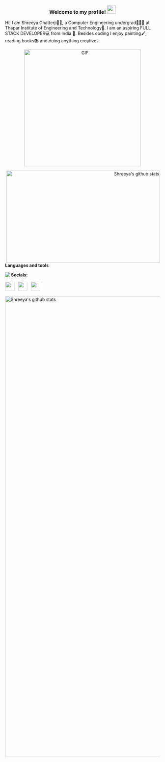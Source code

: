 <!-- ### Hi there 👋 -->
<h3 align="center">
  Welcome to my profile!
  <img src="https://media.giphy.com/media/hvRJCLFzcasrR4ia7z/giphy.gif" width="28">
</h3>
<p>Hi! I am Shreeya Chatterji👩🏻, a Computer Engineering undergrad👩🏻‍💻 at Thapar Institute of Engineering and Technology🏫. I am an aspiring FULL STACK DEVELOPER💻 from India 🚀. Besides coding I enjoy painting🖌, reading books📚  and doing anything creative💡.</p>
<p align="center">
<img width="380" align="center" alt="GIF" src="https://media.giphy.com/media/L1R1tvI9svkIWwpVYr/giphy.gif" />
 </p>
 <p align="right">
<img width="500" height="300" align="right" alt="Shreeya's github stats" 
         src="https://github-readme-stats.vercel.app/api?username=shreeyachatzz&show_icons=true&theme=react&count_private=true&include_all_commits=true" />
</p>

**Languages and tools**
<p align='center'>
  <img align='left' src="https://skillicons.dev/icons?i=html,css,js,bootstrap,react,c,cpp,java,python,linux&perline=6" width='auto' height='auto'/>
</p>

<!--Github stats-->
   
**Socials:**
<p align='left'>
<a href="https://dev.to/shreeyachatzz"><img height="30" src="https://raw.githubusercontent.com/WaylonWalker/WaylonWalker/main/icon/dev.png"></a>&nbsp;&nbsp;
<a href="https://www.instagram.com/shreeya_chatz/"><img height="30" src="https://github.com/WaylonWalker/WaylonWalker/blob/main/icon/instagram.jpg?raw=true"></a>&nbsp;&nbsp;
<a href="https://www.linkedin.com/in/shreeya-chatterji-3b9732203/"><img height="30" src="https://github.com/WaylonWalker/WaylonWalker/blob/main/icon/linkedin.png?raw=true"></a>
</p>

<img width="1500" height="auto" align="right" alt="Shreeya's github stats" 
         src="https://github-profile-trophy.vercel.app/?username=shreeyachatzz&row=1&column=7&theme=darkhub&margin-w=15e" />

         ## 📊 My Github Stats

  <br/>

<br/>
<br/>
